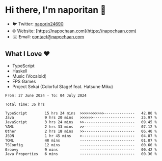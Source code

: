 # Hi there, I'm naporitan 👋

- 🐦 Twitter: [naporin24690](https://twitter.com/naporin24690)
- 🌐 Website: [https://napochaan.com](https://napochaan.com)
- ✉️ Email: [contact@napochaan.com](mailto:contact@napochaan.com)

## What I Love ❤️
- TypeScript
- Haskell
- Music (Vocaloid)
- FPS Games
- Project Sekai (Colorful Stage! feat. Hatsune Miku)

<!--START_SECTION:waka-->

```txt
From: 27 June 2024 - To: 04 July 2024

Total Time: 36 hrs

TypeScript        15 hrs 24 mins  >>>>>>>>>>>--------------   42.80 %
Java              9 hrs 20 mins   >>>>>>-------------------   25.97 %
JavaScript        3 hrs 24 mins   >>-----------------------   09.45 %
YAML              2 hrs 33 mins   >>-----------------------   07.12 %
Other             2 hrs 18 mins   >>-----------------------   06.40 %
JSON              1 hr 45 mins    >------------------------   04.87 %
TOML              40 mins         -------------------------   01.87 %
TSConfig          12 mins         -------------------------   00.60 %
Groovy            9 mins          -------------------------   00.42 %
Java Properties   6 mins          -------------------------   00.30 %
```

<!--END_SECTION:waka-->

